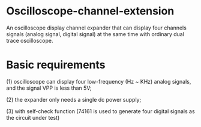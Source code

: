 # Oscilloscope-channel-extension
An oscilloscope display channel expander that can display four channels signals (analog signal, digital signal) at the same time with ordinary dual trace oscilloscope.

# Basic requirements
(1) oscilloscope can display four low-frequency (Hz ~ KHz) analog signals, and the signal VPP is less than 5V;

(2) the expander only needs a single dc power supply;

(3) with self-check function (74161 is used to generate four digital signals as the circuit under test)

